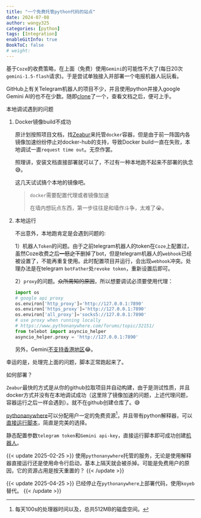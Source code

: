 ```yaml
---
title: "一个免费托管python代码的站点"
date: 2024-07-08
author: wangy325
categories: [python]
tags: [Integration]
enableGitInfo: true
BookToC: false
# weight: 
---
```


基于`Coze`的收费策略，在上面（免费）使用`Gemini`的可能性不大了(每日20次`gemini-1.5-flash`请求)。于是尝试单独接入并部署一个电报机器人玩玩看。

GitHub上有关Telegram机器人的项目不少，并且使用python并接入google Gemini AI的也不在少数。随即[clone](https://github.com/H-T-H/Gemini-Telegram-Bot.git)了一个，查看文档之后，便可上手。

<!--more-->

本地调试遇到的问题

1. Docker镜像build不成功

    原计划按照项目文档，找[Zeabur](https://zeabur.com/docs/zh-CN/get-started)来托管`docker`容器，但是由于前一阵国内各镜像加速纷纷停止对docker-hub的支持，导致Docker build一直在失败，本地调试一直`request time out`。无奈作罢。

    照理讲，安装文档直接部署就可以了，不过有一种本地跑不起来不部署的执念😅。

    这几天试试搞个本地的镜像吧。

    >`docker`需要配置代理或者镜像加速
    >
    >在墙内想玩点东西，第一步往往是和墙作斗争，太难了😭️。

2. 本地运行

    不出意外，本地跑肯定是会遇到问题的:

    1）机器人`Token`的问题。由于之前telegram机器人的token在`Coze`上配置过，虽然Coze收费之后~~一怒之下~~删掉了bot，但是telegram机器人的`webhook`已经被设置了，不能再重复使用。此时配置项目并运行，会出现`webhook`冲突。处理办法是在telegram `botFather`处`revoke token`，重新设置后即可。

    2）`proxy`的问题。~~众所周知的原因~~，所以想要调试必须要使用代理：

    ```py
    import os
    # google api proxy
    os.environ['http_proxy']='http://127.0.0.1:7890'
    os.environ['https_proxy']='http://127.0.0.1:7890'
    os.environ['all_proxy']='socks5://127.0.0.1:7890'
    # use proxy when running locally
    # https://www.pythonanywhere.com/forums/topic/32151/
    from telebot import asyncio_helper
    asyncio_helper.proxy = 'http://127.0.0.1:7890'
    ```

    另外，Gemini[不支持香港地区](https://ai.google.dev/gemini-api/docs/available-regions?hl=zh-cn)😂。

幸运的是，处理完上面的问题，脚本正常跑起来了。

如何部署？

`Zeabur`最快的方式是从你的github拉取项目并自动构建，由于是测试性质，并且docker方式并没有在本地调试成功（这里除了镜像加速的问题，上述代理问题，容器运行之后一样会遇到）。就不在github创建仓库了。😅

[pythonanywhere](https://www.pythonanywhere.com)可以分配用户一定的免费资源[^1]，并且带有python解释器，可以[直接运行脚本](https://youtu.be/2TI-tCVhe9k?si=NPZTjEwEX0lWj88Q)，简直是完美的选择。

[^1]: 每天100s的处理器时间以及，总共512MB的磁盘空间。

静态配置参数`telegram token`和`Gemini api-key`，直接运行脚本即可成功创建[机器人](https://t.me/wygemibot)。

{{< update 2025-02-25 >}}
使用`pythonanywhere`托管的服务，无论是使用解释器直接运行还是使用命令行启动，基本上隔天就会被杀掉。可能是免费用户的原因，它的资源占用是按天重置的？
{{< /update  >}}


{{< update 2025-04-25 >}}
已经停止在`pythonanywhere`上部署代码，使用`koyeb`替代。
{{< /update >}}
